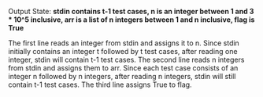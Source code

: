 Output State: **stdin contains t-1 test cases, n is an integer between 1 and 3 * 10^5 inclusive, arr is a list of n integers between 1 and n inclusive, flag is True**

The first line reads an integer from stdin and assigns it to n. Since stdin initially contains an integer t followed by t test cases, after reading one integer, stdin will contain t-1 test cases. The second line reads n integers from stdin and assigns them to arr. Since each test case consists of an integer n followed by n integers, after reading n integers, stdin will still contain t-1 test cases. The third line assigns True to flag.